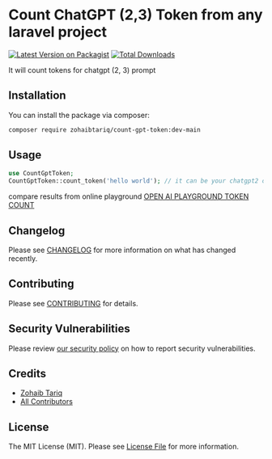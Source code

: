 # Count ChatGPT (2,3) Token from any laravel project

[![Latest Version on Packagist](https://img.shields.io/packagist/v/zohaibtariq/count-gpt-token.svg?style=flat-square)](https://packagist.org/packages/zohaibtariq/count-gpt-token)
[![Total Downloads](https://img.shields.io/packagist/dt/zohaibtariq/count-gpt-token.svg?style=flat-square)](https://packagist.org/packages/zohaibtariq/count-gpt-token)

It will count tokens for chatgpt (2, 3) prompt

## Installation

You can install the package via composer:

```bash
composer require zohaibtariq/count-gpt-token:dev-main
```

## Usage

```php
use CountGptToken;
CountGptToken::count_token('hello world'); // it can be your chatgpt2 or chatgpt3 prompt
```

compare results from online playground [OPEN AI PLAYGROUND TOKEN COUNT](https://platform.openai.com/tokenizer)



## Changelog

Please see [CHANGELOG](CHANGELOG.md) for more information on what has changed recently.

## Contributing

Please see [CONTRIBUTING](CONTRIBUTING.md) for details.

## Security Vulnerabilities

Please review [our security policy](../../security/policy) on how to report security vulnerabilities.

## Credits

- [Zohaib Tariq](https://github.com/zohaibtariq)
- [All Contributors](../../contributors)

## License

The MIT License (MIT). Please see [License File](LICENSE.md) for more information.
